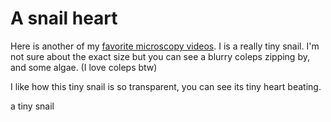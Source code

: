 <!--
  date: 2025-05-03
  modified: 2025-05-03
  slug: snail-heart
  type: post
  categories: microscopy
  tags: microscopy
  header: Screenshot_20250425-084815_Edited.jpg
  headerClassName: no-blur darken
--> 

# A snail heart

Here is another of my [favorite microscopy videos](/seedling). I is a really tiny snail. I'm not sure about the exact size but you can see a blurry coleps zipping by, and some algae. (I love coleps btw)

I like how this tiny snail is so transparent, you can see its tiny heart beating.

<div data-vimeo="721449712">a tiny snail</div>

